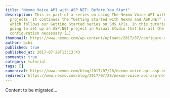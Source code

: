 ```yaml
---
title: "Nexmo Voice API with ASP.NET: Before You Start"
description: This is part of a series on using The Nexmo Voice API with ASP.NET
  projects. It continues the “Getting Started with Nexmo and ASP.NET” series,
  which follows our Getting Started series on SMS APIs. In this tutorial, we are
  going to set up an ASP.NET project in Visual Studio that has all the
  configuration necessary […]
thumbnail: https://www.nexmo.com/wp-content/uploads/2017/07/configure-voice-asp-net.png
author: bibi
published: true
published_at: 2017-07-28T13:13:43
comments: true
category: tutorial
tags: []
canonical: https://www.nexmo.com/blog/2017/07/28/nexmo-voice-api-asp-net-configure-dr
redirect: https://www.nexmo.com/blog/2017/07/28/nexmo-voice-api-asp-net-configure-dr
---
```

Content to be migrated...
